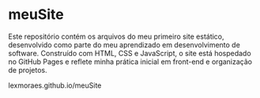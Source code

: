 # meuSite
Este repositório contém os arquivos do meu primeiro site estático, desenvolvido como parte do meu aprendizado em desenvolvimento de software. Construído com HTML, CSS e JavaScript, o site está hospedado no GitHub Pages e reflete minha prática inicial em front-end e organização de projetos.

lexmoraes.github.io/meuSite
